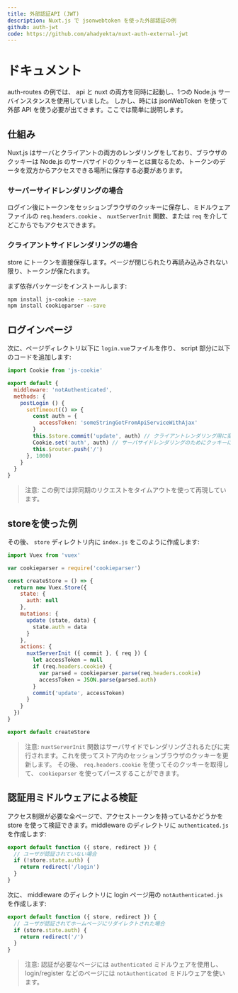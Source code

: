 ```yaml
---
title: 外部認証API (JWT)
description: Nuxt.js で jsonwebtoken を使った外部認証の例
github: auth-jwt
code: https://github.com/ahadyekta/nuxt-auth-external-jwt
---
```


# ドキュメント

auth-routes の例では、 api と nuxt の両方を同時に起動し、1つの Node.js サーバインスタンスを使用していました。
しかし、時には jsonWebToken を使って外部 API を使う必要が出てきます。ここでは簡単に説明します。

## 仕組み

Nuxt.js はサーバとクライアントの両方のレンダリングをしており、ブラウザのクッキーは Node.js のサーバサイドのクッキーとは異なるため、トークンのデータを双方からアクセスできる場所に保存する必要があります。

### サーバーサイドレンダリングの場合

ログイン後にトークンをセッションブラウザのクッキーに保存し、ミドルウェアファイルの `req.headers.cookie` 、 `nuxtServerInit` 関数、または `req` を介してどこからでもアクセスできます。

### クライアントサイドレンダリングの場合

store にトークンを直接保存します。ページが閉じられたり再読み込みされない限り、トークンが保たれます。

まず依存パッケージをインストールします:

```bash
npm install js-cookie --save
npm install cookieparser --save
```

## ログインページ

次に、ページディレクトリ以下に `login.vue`ファイルを作り、 script 部分に以下のコードを追加します:

```js
import Cookie from 'js-cookie'

export default {
  middleware: 'notAuthenticated',
  methods: {
    postLogin () {
      setTimeout(() => {
        const auth = {
          accessToken: 'someStringGotFromApiServiceWithAjax'
        }
        this.$store.commit('update', auth) // クライアントレンダリング用に変更する
        Cookie.set('auth', auth) // サーバサイドレンダリングのためにクッキーにトークンを保存する
        this.$router.push('/')
      }, 1000)
    }
  }
}
```

> 注意: この例では非同期のリクエストをタイムアウトを使って再現しています。

## storeを使った例

その後、 `store` ディレクトリ内に `index.js` をこのように作成します:

```javascript
import Vuex from 'vuex'

var cookieparser = require('cookieparser')

const createStore = () => {
  return new Vuex.Store({
    state: {
      auth: null
    },
    mutations: {
      update (state, data) {
        state.auth = data
      }
    },
    actions: {
      nuxtServerInit ({ commit }, { req }) {
        let accessToken = null
        if (req.headers.cookie) {
          var parsed = cookieparser.parse(req.headers.cookie)
          accessToken = JSON.parse(parsed.auth)
        }
        commit('update', accessToken)
      }
    }
  })
}

export default createStore
```

> 注意: `nuxtServerInit` 関数はサーバサイドでレンダリングされるたびに実行されます。これを使ってストア内のセッションブラウザのクッキーを更新します。
その後、 `req.headers.cookie` を使ってそのクッキーを取得して、 `cookieparser` を使ってパースすることができます。

## 認証用ミドルウェアによる検証

アクセス制限が必要な全ページで、アクセストークンを持っているかどうかを store を使って検証できます。middleware のディレクトリに `authenticated.js` を作成します:

```javascript
export default function ({ store, redirect }) {
  // ユーザが認証されていない場合
  if (!store.state.auth) {
    return redirect('/login')
  }
}
```

次に、 middleware のディレクトリに login ページ用の `notAuthenticated.js` を作成します:

```javascript
export default function ({ store, redirect }) {
  // ユーザが認証されてホームページにリダイレクトされた場合
  if (store.state.auth) {
    return redirect('/')
  }
}
```

> 注意: 認証が必要なページには `authenticated` ミドルウェアを使用し、 login/register などのページには `notAuthenticated` ミドルウェアを使います。